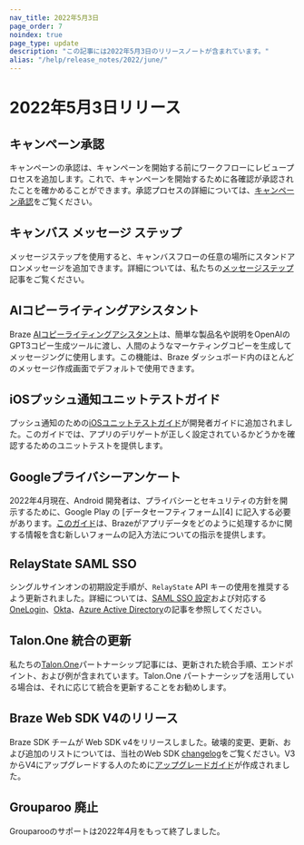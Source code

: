 ```yaml
---
nav_title: 2022年5月3日
page_order: 7
noindex: true
page_type: update
description: "この記事には2022年5月3日のリリースノートが含まれています。"
alias: "/help/release_notes/2022/june/"
---
```


# 2022年5月3日リリース

## キャンペーン承認

キャンペーンの承認は、キャンペーンを開始する前にワークフローにレビュープロセスを追加します。これで、キャンペーンを開始するために各確認が承認されたことを確かめることができます。承認プロセスの詳細については、[キャンペーン承認]({{site.baseurl}}/user_guide/engagement_tools/campaigns/managing_campaigns/campaign_approval/)をご覧ください。

## キャンバス メッセージ ステップ

メッセージステップを使用すると、キャンバスフローの任意の場所にスタンドアロンメッセージを追加できます。詳細については、私たちの[メッセージステップ]({{site.baseurl}}/user_guide/engagement_tools/canvas/canvas_components/message_step/)記事をご覧ください。

## AIコピーライティングアシスタント

Braze [AIコピーライティングアシスタント]({{site.baseurl}}/user_guide/intelligence/ai_copywriting#ai-copywriting-assistant)は、簡単な製品名や説明をOpenAIのGPT3コピー生成ツールに渡し、人間のようなマーケティングコピーを生成してメッセージングに使用します。この機能は、Braze ダッシュボード内のほとんどのメッセージ作成画面でデフォルトで使用できます。

## iOSプッシュ通知ユニットテストガイド

プッシュ通知のための[iOSユニットテストガイド]({{site.baseurl}}/developer_guide/platform_integration_guides/ios/push_notifications/unit_tests#unit-tests)が開発者ガイドに追加されました。このガイドでは、アプリのデリゲートが正しく設定されているかどうかを確認するためのユニットテストを提供します。 

## Googleプライバシーアンケート

2022年4月現在、Android 開発者は、プライバシーとセキュリティの方針を開示するために、Google Play の \[データセーフティフォーム][4] に記入する必要があります。[このガイド]({{site.baseurl}}/developer_guide/platform_integration_guides/android/google_play_privacy#google-play-privacy-questionnaire)は、Brazeがアプリデータをどのように処理するかに関する情報を含む新しいフォームの記入方法についての指示を提供します。 

## RelayState SAML SSO

シングルサインオンの初期設定手順が、`RelayState` API キーの使用を推奨するよう更新されました。詳細については、[SAML SSO 設定]({{site.baseurl}}/user_guide/administrative/access_braze/single_sign_on/set_up/)および対応する[OneLogin]({{site.baseurl}}/user_guide/administrative/access_braze/single_sign_on/onelogin/)、[Okta]({{site.baseurl}}/user_guide/administrative/access_braze/single_sign_on/okta/)、[Azure Active Directory]({{site.baseurl}}/user_guide/administrative/access_braze/single_sign_on/azure_ad/)の記事を参照してください。 

## Talon.One 統合の更新

私たちの[Talon.One]({{site.baseurl}}/partners/message_orchestration/channel_extensions/loyalty/talonone#talonone)パートナーシップ記事には、更新された統合手順、エンドポイント、および例が含まれています。Talon.One パートナーシップを活用している場合は、それに応じて統合を更新することをお勧めします。

## Braze Web SDK V4のリリース

Braze SDK チームが Web SDK v4をリリースしました。破壊的変更、更新、および追加のリストについては、当社のWeb SDK [changelog](https://github.com/braze-inc/braze-web-sdk/blob/master/CHANGELOG.md)をご覧ください。V3からV4にアップグレードする人のために[アップグレードガイド](https://github.com/braze-inc/braze-web-sdk/blob/master/UPGRADE_GUIDE.md)が作成されました。

## Grouparoo 廃止

Grouparooのサポートは2022年4月をもって終了しました。
